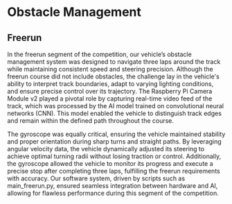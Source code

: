 # Obstacle Management

## Freerun 
In the freerun segment of the competition, our vehicle’s obstacle management system was designed to navigate three laps around the track while maintaining consistent speed and steering precision. Although the freerun course did not include obstacles, the challenge lay in the vehicle's ability to interpret track boundaries, adapt to varying lighting conditions, and ensure precise control over its trajectory. The Raspberry Pi Camera Module v2 played a pivotal role by capturing real-time video feed of the track, which was processed by the AI model trained on convolutional neural networks (CNN). This model enabled the vehicle to distinguish track edges and remain within the defined path throughout the course.

The gyroscope was equally critical, ensuring the vehicle maintained stability and proper orientation during sharp turns and straight paths. By leveraging angular velocity data, the vehicle dynamically adjusted its steering to achieve optimal turning radii without losing traction or control. Additionally, the gyroscope allowed the vehicle to monitor its progress and execute a precise stop after completing three laps, fulfilling the freerun requirements with accuracy. Our software system, driven by scripts such as main_freerun.py, ensured seamless integration between hardware and AI, allowing for flawless performance during this segment of the competition.







